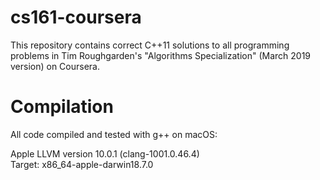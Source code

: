 # cs161-coursera
This repository contains correct C++11 solutions to all programming problems in Tim Roughgarden's "Algorithms Specialization" (March 2019 version) on Coursera.


# Compilation
All code compiled and tested with g++ on macOS:

Apple LLVM version 10.0.1 (clang-1001.0.46.4) <br/>
Target: x86_64-apple-darwin18.7.0
